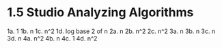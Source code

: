 # 1.5 Studio Analyzing Algorithms
1a. 1 
1b. n 
1c. n^2 
1d. log base 2 of n 
2a. n 
2b. n^2 
2c. n^2 
3a. n 
3b. n 
3c. n 
3d. n 
4a. n^2 
4b. n 
4c. 1 
4d. n^2 
